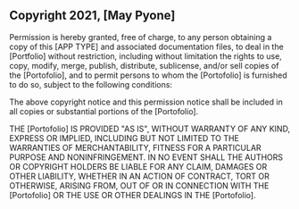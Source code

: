 ## Copyright 2021, [May Pyone]



Permission is hereby granted, free of charge, to any person obtaining a copy of this [APP TYPE] and associated documentation files, to deal in the [Portfolio] without restriction, including without limitation the rights to use, copy, modify, merge, publish, distribute, sublicense, and/or sell copies of the [Portofolio], and to permit persons to whom the [Portofolio] is furnished to do so, subject to the following conditions:

The above copyright notice and this permission notice shall be included in all copies or substantial portions of the [Portofolio].

THE [Portofolio] IS PROVIDED "AS IS", WITHOUT WARRANTY OF ANY KIND, EXPRESS OR IMPLIED, INCLUDING BUT NOT LIMITED TO THE WARRANTIES OF MERCHANTABILITY, FITNESS FOR A PARTICULAR PURPOSE AND NONINFRINGEMENT. IN NO EVENT SHALL THE AUTHORS OR COPYRIGHT HOLDERS BE LIABLE FOR ANY CLAIM, DAMAGES OR OTHER LIABILITY, WHETHER IN AN ACTION OF CONTRACT, TORT OR OTHERWISE, ARISING FROM, OUT OF OR IN CONNECTION WITH THE [Portofolio] OR THE USE OR OTHER DEALINGS IN THE [Portofolio].
